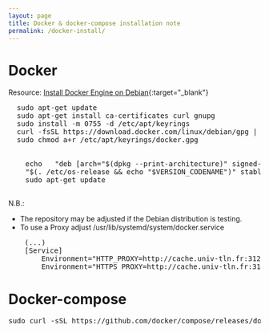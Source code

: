 ```yaml
---
layout: page
title: Docker & docker-compose installation note
permalink: /docker-install/
---
```


# Docker

Resource: [Install Docker Engine on Debian](https://docs.docker.com/engine/install/debian/){:target="_blank"}
<pre>
  sudo apt-get update
  sudo apt-get install ca-certificates curl gnupg
  sudo install -m 0755 -d /etc/apt/keyrings
  curl -fsSL https://download.docker.com/linux/debian/gpg | sudo gpg --dearmor -o /etc/apt/keyrings/docker.gpg
  sudo chmod a+r /etc/apt/keyrings/docker.gpg


    echo   "deb [arch="$(dpkg --print-architecture)" signed-by=/etc/apt/keyrings/docker.gpg] https://download.docker.com/linux/debian \
    "$(. /etc/os-release && echo "$VERSION_CODENAME")" stable" |   sudo tee /etc/apt/sources.list.d/docker.list > /dev/null
    sudo apt-get update
 </pre>  
N.B.: 
 - The repository may be adjusted if the Debian distribution is testing.
 - To use a Proxy adjust /usr/lib/systemd/system/docker.service
   <pre>
    (...)
    [Service]
        Environment="HTTP_PROXY=http://cache.univ-tln.fr:3128/"
        Environment="HTTPS_PROXY=http://cache.univ-tln.fr:3128/"
   </pre>

# Docker-compose

<pre>
sudo curl -sSL https://github.com/docker/compose/releases/download/v2.23.0/docker-compose-linux-x86_64 -o /usr/bin/docker-compose && sudo chmod +x /usr/bin/docker-compose
</pre>
  

